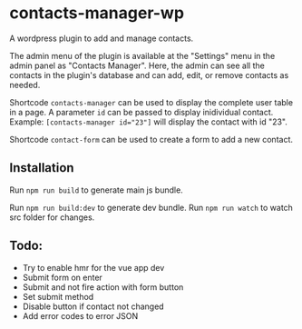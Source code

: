 # contacts-manager-wp

A wordpress plugin to add and manage contacts.

The admin menu of the plugin is available at the "Settings" menu in the admin panel as "Contacts Manager".
Here, the admin can see all the contacts in the plugin's database and can add, edit, or remove contacts as needed.

Shortcode `contacts-manager` can be used to display the complete user table in a page.
A parameter `id` can be passed to display inidividual contact.
Example: `[contacts-manager id="23"]` will display the contact with id "23".

Shortcode `contact-form` can be used to create a form to add a new contact.

## Installation

Run `npm run build` to generate main js bundle.

Run `npm run build:dev` to generate dev bundle.
Run `npm run watch` to watch src folder for changes.

## Todo:

- Try to enable hmr for the vue app dev
- Submit form on enter
- Submit and not fire action with form button
- Set submit method
- Disable button if contact not changed
- Add error codes to error JSON
